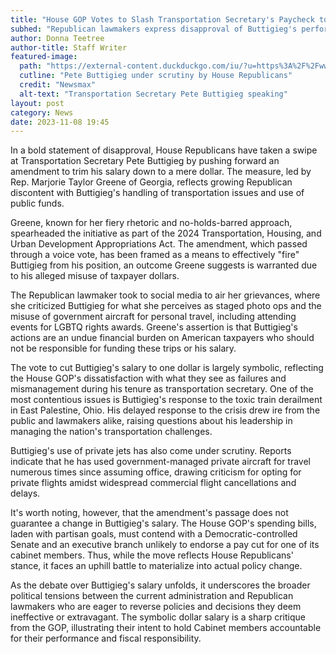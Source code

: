 ```yaml
---
title: "House GOP Votes to Slash Transportation Secretary's Paycheck to a Single Dollar"
subhed: "Republican lawmakers express disapproval of Buttigieg's performance by targeting his salary."
author: Donna Teetree
author-title: Staff Writer
featured-image: 
  path: "https://external-content.duckduckgo.com/iu/?u=https%3A%2F%2Fwww.newsmax.com%2FCMSPages%2FGetFile.aspx%3Fguid%3Da907ad83-0264-406d-bcc9-4b76f5c6609c%26SiteName%3DNewsmax&f=1&nofb=1&ipt=765e4a53e20f79cf685bdd71540630ff9c4b5ec84cfe58d4d061f3fbbc0f4f20&ipo=images"
  cutline: "Pete Buttigieg under scrutiny by House Republicans"
  credit: "Newsmax"
  alt-text: "Transportation Secretary Pete Buttigieg speaking"
layout: post
category: News
date: 2023-11-08 19:45
---
```


In a bold statement of disapproval, House Republicans have taken a swipe at Transportation Secretary Pete Buttigieg by pushing forward an amendment to trim his salary down to a mere dollar. The measure, led by Rep. Marjorie Taylor Greene of Georgia, reflects growing Republican discontent with Buttigieg's handling of transportation issues and use of public funds.

Greene, known for her fiery rhetoric and no-holds-barred approach, spearheaded the initiative as part of the 2024 Transportation, Housing, and Urban Development Appropriations Act. The amendment, which passed through a voice vote, has been framed as a means to effectively "fire" Buttigieg from his position, an outcome Greene suggests is warranted due to his alleged misuse of taxpayer dollars.

The Republican lawmaker took to social media to air her grievances, where she criticized Buttigieg for what she perceives as staged photo ops and the misuse of government aircraft for personal travel, including attending events for LGBTQ rights awards. Greene's assertion is that Buttigieg's actions are an undue financial burden on American taxpayers who should not be responsible for funding these trips or his salary.

The vote to cut Buttigieg's salary to one dollar is largely symbolic, reflecting the House GOP's dissatisfaction with what they see as failures and mismanagement during his tenure as transportation secretary. One of the most contentious issues is Buttigieg's response to the toxic train derailment in East Palestine, Ohio. His delayed response to the crisis drew ire from the public and lawmakers alike, raising questions about his leadership in managing the nation's transportation challenges.

Buttigieg's use of private jets has also come under scrutiny. Reports indicate that he has used government-managed private aircraft for travel numerous times since assuming office, drawing criticism for opting for private flights amidst widespread commercial flight cancellations and delays.

It's worth noting, however, that the amendment's passage does not guarantee a change in Buttigieg's salary. The House GOP's spending bills, laden with partisan goals, must contend with a Democratic-controlled Senate and an executive branch unlikely to endorse a pay cut for one of its cabinet members. Thus, while the move reflects House Republicans' stance, it faces an uphill battle to materialize into actual policy change.

As the debate over Buttigieg's salary unfolds, it underscores the broader political tensions between the current administration and Republican lawmakers who are eager to reverse policies and decisions they deem ineffective or extravagant. The symbolic dollar salary is a sharp critique from the GOP, illustrating their intent to hold Cabinet members accountable for their performance and fiscal responsibility.
